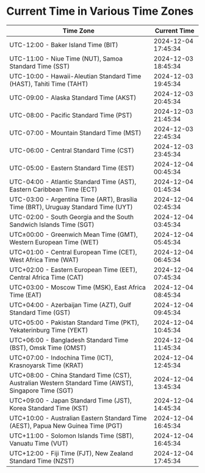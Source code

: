 # Current Time in Various Time Zones

| Time Zone | Current Time |
|-----------|--------------|
| UTC-12:00 - Baker Island Time (BIT) | 2024-12-04 17:45:34 |
| UTC-11:00 - Niue Time (NUT), Samoa Standard Time (SST) | 2024-12-03 18:45:34 |
| UTC-10:00 - Hawaii-Aleutian Standard Time (HAST), Tahiti Time (TAHT) | 2024-12-03 19:45:34 |
| UTC-09:00 - Alaska Standard Time (AKST) | 2024-12-03 20:45:34 |
| UTC-08:00 - Pacific Standard Time (PST) | 2024-12-03 21:45:34 |
| UTC-07:00 - Mountain Standard Time (MST) | 2024-12-03 22:45:34 |
| UTC-06:00 - Central Standard Time (CST) | 2024-12-03 23:45:34 |
| UTC-05:00 - Eastern Standard Time (EST) | 2024-12-04 00:45:34 |
| UTC-04:00 - Atlantic Standard Time (AST), Eastern Caribbean Time (ECT) | 2024-12-04 01:45:34 |
| UTC-03:00 - Argentina Time (ART), Brasília Time (BRT), Uruguay Standard Time (UYT) | 2024-12-04 02:45:34 |
| UTC-02:00 - South Georgia and the South Sandwich Islands Time (SGT) | 2024-12-04 03:45:34 |
| UTC±00:00 - Greenwich Mean Time (GMT), Western European Time (WET) | 2024-12-04 05:45:34 |
| UTC+01:00 - Central European Time (CET), West Africa Time (WAT) | 2024-12-04 06:45:34 |
| UTC+02:00 - Eastern European Time (EET), Central Africa Time (CAT) | 2024-12-04 07:45:34 |
| UTC+03:00 - Moscow Time (MSK), East Africa Time (EAT) | 2024-12-04 08:45:34 |
| UTC+04:00 - Azerbaijan Time (AZT), Gulf Standard Time (GST) | 2024-12-04 09:45:34 |
| UTC+05:00 - Pakistan Standard Time (PKT), Yekaterinburg Time (YEKT) | 2024-12-04 10:45:34 |
| UTC+06:00 - Bangladesh Standard Time (BST), Omsk Time (OMST) | 2024-12-04 11:45:34 |
| UTC+07:00 - Indochina Time (ICT), Krasnoyarsk Time (KRAT) | 2024-12-04 12:45:34 |
| UTC+08:00 - China Standard Time (CST), Australian Western Standard Time (AWST), Singapore Time (SGT) | 2024-12-04 13:45:34 |
| UTC+09:00 - Japan Standard Time (JST), Korea Standard Time (KST) | 2024-12-04 14:45:34 |
| UTC+10:00 - Australian Eastern Standard Time (AEST), Papua New Guinea Time (PGT) | 2024-12-04 16:45:34 |
| UTC+11:00 - Solomon Islands Time (SBT), Vanuatu Time (VUT) | 2024-12-04 16:45:34 |
| UTC+12:00 - Fiji Time (FJT), New Zealand Standard Time (NZST) | 2024-12-04 17:45:34 |
